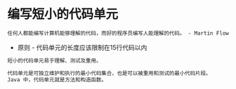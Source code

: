 # 编写短小的代码单元
```md
任何人都能编写计算机能够理解的代码，而好的程序员编写人能理解的代码。 - Martin Flower
```
* 原则 - 代码单元的长度应该限制在15行代码以内
```md
短小的代码单元易于理解、测试及重用。
```
```md
代码单元是可独立维护和执行的最小代码集合，也是可以被重用和测试的最小代码片段。
Java 中，代码单元就是方法和构造函数。
```
